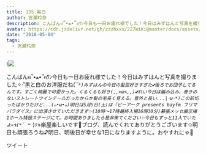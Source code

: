 ```yaml
---
title: 135.黒白
author: 宮瀬玲奈
description: こんばんฅ՞•ﻌ•՞ฅﾜﾝ今日も一日お疲れ様でした！今日はみずはんと写真を撮りました✧‧˚黒と白のお洋服だね(*´˘`*)みずはんの今日の髪型好きすぎた💕後ろでお団子してるんです。すごく綺麗で可愛かった。くるくるも好...
avatar: https://cdn.jsdelivr.net/gh/zzzhxxx/227WiKi@master/docs/assets/photo/avatar/reina.jpg
date: "2018-05-04"
tags:
  - 宮瀬玲奈
---
```


!![](https://cdn.jsdelivr.net/gh/zzzhxxx/227WiKi-image@master/blog-image/reina-2018-05-04_1.jpg)


こんばんฅ՞•ﻌ•՞ฅﾜﾝ今日も一日お疲れ様でした！今日はみずはんと写真を撮りました✧‧˚黒と白のお洋服だね(*´˘`*)みずはんの今日の髪型好きすぎた💕後ろでお団子してるんです。すごく綺麗で可愛かった。くるくるも好き(,,>ω<,,)💕れい今日は編み込み、巻きのないストレートツインテールだったからか髪の毛長く見える。意外と長い...|･ω･*)この前切ったばかりだけど...(๑•ω•๑)明日は5月5日(土)は『ピーアーク presents bayfm フリマパラダイス』に出演させていただきます✨(10時～17時最終入場16時30分)幕張メッセ展示場1ホール特設ステージにて。お時間ありましたら是非来てください✨今日もずっと11人でいたよ«٩(*´ ꒳ `*)۶»楽屋楽しいです💓ブログ、読んでくれてありがとうございます✩明日も頑張ろうね♪明日、明後日が幸せな1日になりますように。おやすれにゃ💓


ツイート



